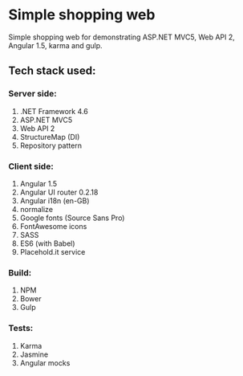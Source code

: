 # Simple shopping web
Simple shopping web for demonstrating ASP.NET MVC5, Web API 2, Angular 1.5, karma and gulp.

## Tech stack used:

### Server side:
1. .NET Framework 4.6
1. ASP.NET MVC5
1. Web API 2
1. StructureMap (DI)
2. Repository pattern

### Client side:
1. Angular 1.5
1. Angular UI router 0.2.18
1. Angular i18n (en-GB)
1. normalize
1. Google fonts (Source Sans Pro)
1. FontAwesome icons
1. SASS
1. ES6 (with Babel)
1. Placehold.it service

### Build:
1. NPM
1. Bower
1. Gulp

### Tests:
1. Karma
1. Jasmine
1. Angular mocks

